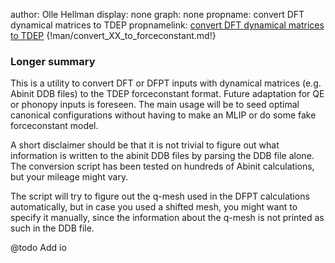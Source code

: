 author: Olle Hellman
display: none
graph: none
propname: convert DFT dynamical matrices to TDEP
propnamelink: <a href="../program/convert_XX_to_forceconstant.html">convert DFT dynamical matrices to TDEP</a>
{!man/convert_XX_to_forceconstant.md!}

### Longer summary

This is a utility to convert DFT or DFPT inputs with dynamical matrices (e.g. Abinit DDB files) to the TDEP forceconstant format. Future adaptation for QE or phonopy inputs is foreseen. The main usage will be to seed optimal canonical configurations without having to make an MLIP or do some fake forceconstant model.

A short disclaimer should be that it is not trivial to figure out what information is written to the abinit DDB files by parsing the DDB file alone. The conversion script has been tested on hundreds of Abinit calculations, but your mileage might vary.

The script will try to figure out the q-mesh used in the DFPT calculations automatically, but in case you used a shifted mesh, you might want to specify it manually, since the information about the q-mesh is not printed as such in the DDB file.

@todo Add io
